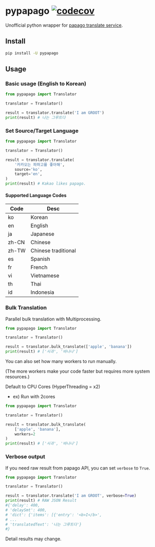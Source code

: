 # pypapago [![codecov](https://codecov.io/gh/Beomi/pypapago/branch/master/graph/badge.svg)](https://codecov.io/gh/Beomi/pypapago)

Unofficial python wrapper for [papago translate service](https://papago.naver.com).

## Install

```bash
pip install -U pypapago
```

## Usage

### Basic usage (English to Korean)

```python
from pypapago import Translator

translator = Translator()

result = translator.translate('I am GROOT')
print(result) # 나는 그루트다
```

### Set Source/Target Language

```python
from pypapago import Translator

translator = Translator()

result = translator.translate(
    '카카오는 파파고를 좋아해',
    source='ko',
    target='en',
)
print(result) # Kakao likes papago.
```

#### Supported Language Codes

Code | Desc 
--|--
ko | Korean
en | English
ja | Japanese
zh-CN | Chinese
zh-TW | Chinese traditional
es | Spanish
fr | French
vi | Vietnamese
th | Thai
id | Indonesia


### Bulk Translation

Parallel bulk translation with Multiprocessing.

```python
from pypapago import Translator

translator = Translator()

result = translator.bulk_translate(['apple', 'banana'])
print(result) # ['사과', '바나나']
```

You can also set how many workers to run manually.

(The more workers make your code faster but requires more system resources.)

Default to CPU Cores (HyperThreading = x2)

- ex) Run with 2cores

```python
from pypapago import Translator

translator = Translator()

result = translator.bulk_translate(
    ['apple', 'banana'], 
    workers=2
)
print(result) # ['사과', '바나나']
```

### Verbose output

If you need raw result from papago API, you can set `verbose` to `True`.

```python
from pypapago import Translator

translator = Translator()

result = translator.translate('I am GROOT', verbose=True)
print(result) # RAW JSON Result
#{'delay': 400,
# 'delaySmt': 400,
# 'dict': {'items': [{'entry': '<b>I</b>',
# ...
# 'translatedText': '나는 그루트다'}
#}
```

Detail results may change.